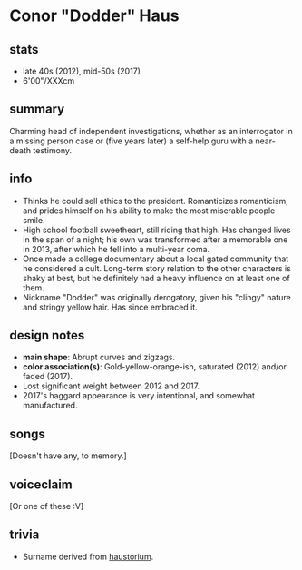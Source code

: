 # Conor "Dodder" Haus

## stats
- late 40s (2012), mid-50s (2017)
- 6\'00\"/XXXcm

## summary
Charming head of independent investigations, whether as an interrogator in a missing person case or (five years later) a self-help guru with a near-death testimony.

## info
- Thinks he could sell ethics to the president. Romanticizes romanticism, and prides himself on his ability to make the most miserable people smile.
- High school football sweetheart, still riding that high. Has changed lives in the span of a night; his own was transformed after a memorable one in 2013, after which he fell into a multi-year coma.
- Once made a college documentary about a local gated community that he considered a cult. Long-term story relation to the other characters is shaky at best, but he definitely had a heavy influence on at least one of them.
- Nickname "Dodder" was originally derogatory, given his "clingy" nature and stringy yellow hair. Has since embraced it.

## design notes
- <b>main shape</b>: Abrupt curves and zigzags.
- <b>color association(s)</b>: Gold-yellow-orange-ish, saturated (2012) and/or faded (2017).
- Lost significant weight between 2012 and 2017.
- 2017's haggard appearance is very intentional, and somewhat manufactured.

## songs
\[Doesn't have any, to memory.]

## voiceclaim
\[Or one of these :V]

## trivia
- Surname derived from [haustorium](https://en.wikipedia.org/wiki/Haustorium).